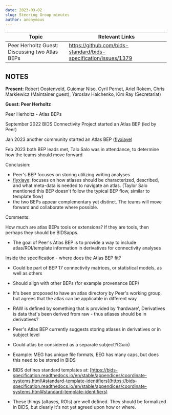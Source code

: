 ```yaml
---
date: 2023-03-02
slug: Steering Group minutes
author: anonymous
---
```


<!-- more -->

<table>
 <thead>
  <tr class="header">
   <th>
    <strong>
     Topic
    </strong>
   </th>
   <th>
    <strong>
     Relevant Links
    </strong>
   </th>
  </tr>
 </thead>
 <tbody>
  <tr class="odd">
   <td>
    Peer Herholtz Guest: Discussing two Atlas BEPs
   </td>
   <td>
    <a href="https://github.com/bids-standard/bids-specification/issues/1379">
     <span class="underline">
      https://github.com/bids-standard/bids-specification/issues/1379
     </span>
    </a>
   </td>
  </tr>
 </tbody>
</table>

## NOTES

**Present:** Robert Oostenveld, Guiomar Niso, Cyril Pernet, Ariel Rokem,
Chris Markiewicz (Maintainer guest), Yaroslav Halchenko, Kim Ray
(Secretariat)

**Guest: Peer Herholtz**

Peer Herholtz - Atlas BEPs

September 2022 BIDS Connectivity Project started an Atlas BEP (led by
Peer)

Jan 2023 another community started an Atlas BEP
([flyxiaye](https://github.com/flyxiaye))

Feb 2023 both BEP leads met, Talo Salo was in attendance, to determine
how the teams should move forward

Conclusion:

-   Peer's BEP focuses on storing utilizing writing analyses
-   [flyxiaye](https://github.com/flyxiaye): focuses on
  how atlases should be characterized, described, and what meta-data is
  needed to navigate an atlas. (Taylor Salo mentioned this BEP doesn't
  follow the typical BEP flow, similar to template flow)
-   the two BEPs appear complementary yet distinct. The teams will move
  forward and collaborate where possible.

Comments:

How much are atlas BEPs tools or extensions? If they are tools, then
perhaps they should be BIDSapps.

-   The goal of Peer's Atlas BEP is to provide a way to include
  atlas/ROI/template information in derivatives for connectivity
  analyses

Inside the specification - where does the Atlas BEP fit?

-   Could be part of BEP 17 connectivity matrices, or statistical
  models, as well as others

-   Should align with other BEPs (for example provenance BEP)

-   It's been proposed to have an atlas directory by Peer's working
  group, but agrees that the atlas can be applicable in different
  way

-   RAW is defined by something that is provided by 'hardware',
  Derivatives is data that's been derived from raw - thus atlases
  should be in derivatives?

-   Peer's Atlas BEP currently suggests storing atlases in derivatives
  or in subject level

-   Could atlas be considered as a separate subject?(Guio)

-   Example: MEG has unique file formats, EEG has many caps, but does
  this need to be stored in BIDS

-   BIDS defines standard templates at:
  [https://bids-specification.readthedocs.io/en/stable/appendices/coordinate-systems.html\#standard-template-identifiers](https://bids-specification.readthedocs.io/en/stable/appendices/coordinate-systems.html#standard-template-identifiers)

-   These things (altases, ROIs) are well defined. They should be
  formalized in BIDS, but clearly it\'s not yet agreed upon how or
  where.
